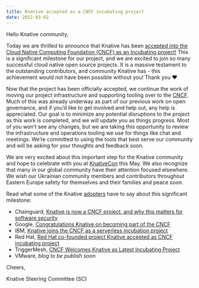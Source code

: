 ```yaml
---
title: Knative accepted as a CNCF incubating project
date: 2022-03-02
---
```


Hello Knative community,

Today we are thrilled to announce that Knative has been [accepted into the Cloud Native Computing Foundation (CNCF) as an Incubating project!](https://www.cncf.io/blog/2022/03/02/knative-accepted-as-a-cncf-incubating-project) This is a significant milestone for our project, and we are excited to join so many successful cloud native open source projects. It is a massive testament to the outstanding contributors, and community Knative has - this achievement would not have been possible without you! Thank you ❤️

Now that the project has been officially accepted, we continue the work of moving our project infrastructure and supporting tooling over to the [CNCF](https://www.cncf.io). Much of this was already underway as part of our previous work on open governance, and if you’d like to get involved and help out, any help is appreciated. Our goal is to minimize any potential disruptions to the project as this work is completed, and we will update you as things progress. Most of you won’t see any changes, but we are taking this opportunity to review the infrastructure and operations tooling we use for things like chat and meetings. We’re committed to using the tools that best serve our community and will be asking for your thoughts and feedback soon.

We are very excited about this important step for the Knative community and hope to celebrate with you at [KnativeCon](https://events.linuxfoundation.org/knativecon-europe) this May. We also recognize that many in our global community have their attention focused elsewhere. We wish our Ukrainian community members and contributors throughout Eastern Europe safety for themselves and their families and peace soon.

Read what some of the Knative [adopters](https://github.com/knative/community/blob/main/ADOPTERS.MD) have to say about this significant milestone:
- Chainguard, [Knative is now a CNCF project, and why this matters for software security](https://blog.chainguard.dev/knative-is-now-a-cncf-project-and-why-this-matters-for-software-security/)
- Google, [Congratulations Knative on becoming part of the CNCF](https://cloud.google.com/blog/products/containers-kubernetes/knative-enters-the-cncf-as-an-incubating-project)
- IBM, [Knative joins the CNCF as a serverless incubation project](https://developer.ibm.com/blogs/knative-joins-the-cncf-as-a-serverless-incubation-project)
- Red Hat, [Red Hat co-founded project Knative accepted as CNCF incubating project](https://www.redhat.com/en/blog/red-hat-co-founded-project-knative-accepted-cncf-incubating-project)
- TriggerMesh, [CNCF Welcomes Knative as Latest Incubating Project](https://www.triggermesh.com/blog/cncf-welcomes-knative-as-latest-incubating-project)
- VMware, _blog to be publish soon_


Cheers,

Knative Steering Committee (SC)
